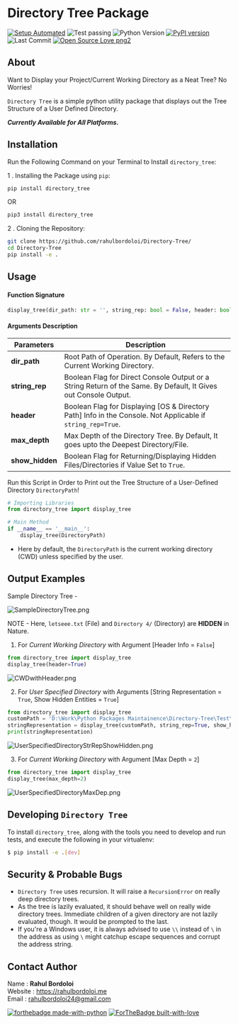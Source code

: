 # Directory Tree Package

[![Setup Automated](https://img.shields.io/badge/setup-automated-blue?logo=gitpod)](https://gitpod.io/from-referrer/)
![Test passing](https://img.shields.io/badge/Tests-passing-brightgreen.svg)
![Python Version](https://img.shields.io/badge/python-3.6+-brightgreen.svg)
[![PyPI version](https://badge.fury.io/py/directory-tree.svg)](https://badge.fury.io/py/directory-tree)
![Last Commit](https://img.shields.io/github/last-commit/rahulbordoloi/Directory-Tree?style=flat-square)
[![Open Source Love png2](https://badges.frapsoft.com/os/v2/open-source.png?v=103)](https://github.com/ellerbrock/open-source-badges/)


## About 

Want to Display your Project/Current Working Directory as a Neat Tree? No Worries!

`Directory Tree` is a simple python utility package that displays out the Tree Structure of a User Defined Directory.

<b><i> Currently Available for All Platforms.  </i></b>

## Installation

Run the Following Command on your Terminal to Install `directory_tree`: 

1 .  Installing the Package using `pip`:
```bash
pip install directory_tree
```
OR

```bash
pip3 install directory_tree
```

2 . Cloning the Repository:

```bash
git clone https://github.com/rahulbordoloi/Directory-Tree/
cd Directory-Tree
pip install -e .
```

## Usage

<h4> Function Signature </h4>

```python
display_tree(dir_path: str = '', string_rep: bool = False, header: bool = False, max_depth: float = float("inf"), show_hidden: bool = False)
```

<h4> Arguments Description </h4>

| __Parameters__ | __Description__                                                                                                 |
|    ---         |-----------------------------------------------------------------------------------------------------------------|
| __dir_path__ | Root Path of Operation. By Default, Refers to the Current Working Directory.                                    |
| __string_rep__ | Boolean Flag for Direct Console Output or a String Return of the Same. By Default, It Gives out Console Output. |
| __header__ | Boolean Flag for Displaying [OS & Directory Path] Info in the Console. Not Applicable if `string_rep=True`.     |
| __max_depth__ | Max Depth of the Directory Tree. By Default, It goes upto the Deepest Directory/File.                           |
| __show_hidden__ | Boolean Flag for Returning/Displaying Hidden Files/Directories if Value Set to `True`.               |


Run this Script in Order to Print out the Tree Structure of a User-Defined Directory `DirectoryPath`!

```python
# Importing Libraries
from directory_tree import display_tree

# Main Method
if __name__ == '__main__':
    display_tree(DirectoryPath)
```

*   Here by default, the `DirectoryPath` is the current working directory (CWD) unless specified by the user.

## Output Examples

Sample Directory Tree -

![SampleDirectoryTree.png](https://github.com/rahulbordoloi/Directory-Tree/blob/main/images/SampleDirectoryTree.png?raw=true)

NOTE - Here, `letseee.txt` (File) and `Directory 4/` (Directory) are **HIDDEN** in Nature.

1. For <i>Current Working Directory</i> with Argument [Header Info = `False`]

```python
from directory_tree import display_tree
display_tree(header=True)
```

![CWDwithHeader.png](https://github.com/rahulbordoloi/Directory-Tree/blob/main/images/CWDwithHeader.png?raw=true)

2. For <i>User Specified Directory</i> with Arguments [String Representation = `True`, Show Hidden Entities = `True`]

```python
from directory_tree import display_tree
customPath = 'D:\Work\Python Packages Maintainence\Directory-Tree\Test\Main Directory'
stringRepresentation = display_tree(customPath, string_rep=True, show_hidden=True)
print(stringRepresentation)
```

![UserSpecifiedDirectoryStrRepShowHidden.png](https://github.com/rahulbordoloi/Directory-Tree/blob/main/images/UserSpecifiedDirectoryStrRepShowHidden.png?raw=true)

3. For <i>Current Working Directory</i> with Argument [Max Depth = `2`]

```python
from directory_tree import display_tree
display_tree(max_depth=2)
```

![UserSpecifiedDirectoryMaxDep.png](https://github.com/rahulbordoloi/Directory-Tree/blob/main/images/UserSpecifiedDirectoryMaxDep.png?raw=true)


## Developing `Directory Tree`

To install `directory_tree`, along with the tools you need to develop and run tests, and execute the following in your virtualenv:

```bash
$ pip install -e .[dev]
```

## Security & Probable Bugs

*   `Directory Tree` uses recursion. It will raise a `RecursionError` on really deep directory trees.
*   As the tree is lazily evaluated, it should behave well on really wide directory trees. Immediate children of a given directory are not lazily evaluated, though. It would be prompted to the last.
*   If you're a Windows user, it is always advised to use `\\` instead of `\` in the address as using `\` might catchup escape sequences and corrupt the address string.

## Contact Author

Name : __Rahul Bordoloi__ <br>
Website : https://rahulbordoloi.me <br>
Email : rahulbordoloi24@gmail.com <br>

[![forthebadge made-with-python](http://ForTheBadge.com/images/badges/made-with-python.svg)](https://www.python.org/)
[![ForTheBadge built-with-love](http://ForTheBadge.com/images/badges/built-with-love.svg)](https://github.com/rahulbordoloi/)

